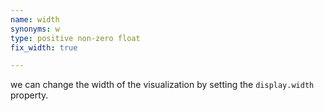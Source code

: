 ```yaml
---
name: width
synonyms: w
type: positive non-zero float
fix_width: true

---
```


we can change the width of the visualization by setting the `display.width` property.
